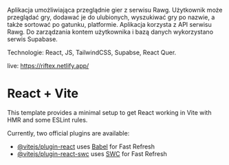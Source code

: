 Aplikacja umożliwiająca przeglądnie gier z serwisu Rawg. Użytkownik może przeglądać gry, dodawać je do ulubionych, wyszukiwać gry po nazwie, a także sortować po gatunku, platformie. Aplikacja korzysta z API serwisu Rawg. Do zarządzania kontem użytkownika i bazą danych wykorzystano serwis Supabase.

Technologie: React, JS, TailwindCSS, Supabse, React Quer.

live: https://riftex.netlify.app/

# React + Vite

This template provides a minimal setup to get React working in Vite with HMR and some ESLint rules.

Currently, two official plugins are available:

- [@vitejs/plugin-react](https://github.com/vitejs/vite-plugin-react/blob/main/packages/plugin-react/README.md) uses [Babel](https://babeljs.io/) for Fast Refresh
- [@vitejs/plugin-react-swc](https://github.com/vitejs/vite-plugin-react-swc) uses [SWC](https://swc.rs/) for Fast Refresh
